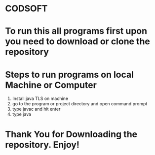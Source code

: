 # CODSOFT

# To run this all programs first upon you need to download or clone the repository 

# Steps to run programs on local Machine or Computer
1. Install java TLS on machine
2. go to the program or project directory and open command prompt
3. type javac <Program Name.java> and hit enter
4. type java <Program Name>


# Thank You for Downloading the repository. Enjoy!
